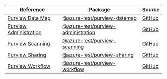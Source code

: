 | Reference | Package | Source |
|---|---|---|
|[Purview Data Map](purview-datamap-rest-readme.md)|[@azure-rest/purview-datamap](https://www.npmjs.com/package/@azure-rest/purview-datamap)|[GitHub](https://github.com/Azure/azure-sdk-for-js/blob/main/sdk/purview/purview-datamap-rest)|
|[Purview Administration](purview-administration-rest-readme.md)|[@azure-rest/purview-administration](https://www.npmjs.com/package/@azure-rest/purview-administration)|[GitHub](https://github.com/Azure/azure-sdk-for-js/blob/main/sdk/purview/purview-administration-rest)|
|[Purview Scanning](purview-scanning-rest-readme.md)|[@azure-rest/purview-scanning](https://www.npmjs.com/package/@azure-rest/purview-scanning)|[GitHub](https://github.com/Azure/azure-sdk-for-js/blob/main/sdk/purview/purview-scanning-rest)|
|[Purview Sharing](purview-sharing-rest-readme.md)|[@azure-rest/purview-sharing](https://www.npmjs.com/package/@azure-rest/purview-sharing)|[GitHub](https://github.com/Azure/azure-sdk-for-js/blob/main/sdk/purview/purview-sharing-rest)|
|[Purview Workflow](purview-workflow-rest-readme.md)|[@azure-rest/purview-workflow](https://www.npmjs.com/package/@azure-rest/purview-workflow)|[GitHub](https://github.com/Azure/azure-sdk-for-js/blob/main/sdk/purview/purview-workflow-rest)|
